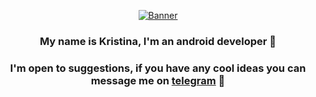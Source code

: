 <p align="center"> 
  <a href="https://www.edisonlee55.com"><img src="https://i.giphy.com/media/y9hjvnO2bwJbO/giphy.webp" alt="Banner"></a>
</p>

### <div align="center"> My name is Kristina, I'm an android developer 🐾 </div> 
### <div align="center"> I'm open to suggestions, if you have any cool ideas you can message me on [telegram](https://t.me/kos_kaaA) 🐾</div> 

